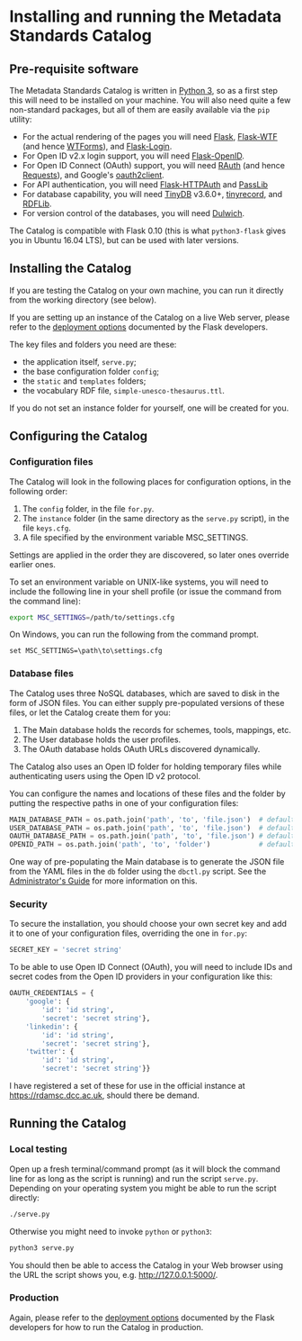 # Installing and running the Metadata Standards Catalog

## Pre-requisite software

The Metadata Standards Catalog is written in [Python 3], so as a first step
this will need to be installed on your machine. You will also need quite a few
non-standard packages, but all of them are easily available via the `pip`
utility:

  - For the actual rendering of the pages you will need [Flask], [Flask-WTF]
    (and hence [WTForms]), and [Flask-Login].
  - For Open ID v2.x login support, you will need [Flask-OpenID].
  - For Open ID Connect (OAuth) support, you will need [RAuth] (and hence
    [Requests]), and Google's [oauth2client].
  - For API authentication, you will need [Flask-HTTPAuth] and [PassLib]
  - For database capability, you will need [TinyDB] v3.6.0+, [tinyrecord],
    and [RDFLib].
  - For version control of the databases, you will need [Dulwich].

[Python 3]: https://www.python.org/
[Flask]: http://flask.pocoo.org/
[Flask-WTF]: https://flask-wtf.readthedocs.io/
[WTForms]: https://wtforms.readthedocs.io/
[Flask-Login]: https://flask-login.readthedocs.io/
[Flask-OpenID]: https://pythonhosted.org/Flask-OpenID/
[RAuth]: https://rauth.readthedocs.io/
[Requests]: http://docs.python-requests.org/
[oauth2client]: https://developers.google.com/api-client-library/python/guide/aaa_oauth
[Flask-HTTPAuth]: https://flask-httpauth.readthedocs.io/
[PassLib]: https://passlib.readthedocs.io/
[TinyDB]: http://tinydb.readthedocs.io/
[tinyrecord]: https://github.com/eugene-eeo/tinyrecord
[RDFLib]: http://rdflib.readthedocs.io/
[Dulwich]: https://www.dulwich.io/

The Catalog is compatible with Flask 0.10 (this is what `python3-flask` gives
you in Ubuntu 16.04 LTS), but can be used with later versions.

## Installing the Catalog

If you are testing the Catalog on your own machine, you can run it directly
from the working directory (see below).

If you are setting up an instance of the Catalog on a live Web server, please
refer to the [deployment options] documented by the Flask developers.

[deployment options]: http://flask.pocoo.org/docs/0.12/deploying/

The key files and folders you need are these:

  - the application itself, `serve.py`;
  - the base configuration folder `config`;
  - the `static` and `templates` folders;
  - the vocabulary RDF file, `simple-unesco-thesaurus.ttl`.

If you do not set an instance folder for yourself, one will be created for you.

## Configuring the Catalog

### Configuration files

The Catalog will look in the following places for configuration options, in the
following order:

 1. The `config` folder, in the file `for.py`.
 2. The `instance` folder (in the same directory as the `serve.py` script), in
    the file `keys.cfg`.
 3. A file specified by the environment variable MSC_SETTINGS.

Settings are applied in the order they are discovered, so later ones override
earlier ones.

To set an environment variable on UNIX-like systems, you will need to include
the following line in your shell profile (or issue the command from the
command line):

 ```bash
 export MSC_SETTINGS=/path/to/settings.cfg
 ```

On Windows, you can run the following from the command prompt.

 ```batchfile
 set MSC_SETTINGS=\path\to\settings.cfg
 ```

### Database files

The Catalog uses three NoSQL databases, which are saved to disk in the form of
JSON files. You can either supply pre-populated versions of these files, or let
the Catalog create them for you:

 1. The Main database holds the records for schemes, tools, mappings, etc.
 2. The User database holds the user profiles.
 3. The OAuth database holds OAuth URLs discovered dynamically.

The Catalog also uses an Open ID folder for holding temporary files while
authenticating users using the Open ID v2 protocol.

You can configure the names and locations of these files and the folder by
putting the respective paths in one of your configuration files:

```python
MAIN_DATABASE_PATH = os.path.join('path', 'to', 'file.json')  # default: instance/data/db.json
USER_DATABASE_PATH = os.path.join('path', 'to', 'file.json')  # default: instance/data/users.json
OAUTH_DATABASE_PATH = os.path.join('path', 'to', 'file.json') # default: instance/oauth-urls.json
OPENID_PATH = os.path.join('path', 'to', 'folder')            # default: instance/open-id
```

One way of pre-populating the Main database is to generate the JSON file from
the YAML files in the `db` folder using the `dbctl.py` script. See the
[Administrator's Guide] for more information on this.

[Administrator's Guide]: ADMINISTRATION.md

### Security

To secure the installation, you should choose your own secret key and add it
to one of your configuration files, overriding the one in `for.py`:

```python
SECRET_KEY = 'secret string'
```

To be able to use Open ID Connect (OAuth), you will need to include IDs and
secret codes from the Open ID providers in your configuration like this:

```python
OAUTH_CREDENTIALS = {
    'google': {
        'id': 'id string',
        'secret': 'secret string'},
    'linkedin': {
        'id': 'id string',
        'secret': 'secret string'},
    'twitter': {
        'id': 'id string',
        'secret': 'secret string'}}
```

I have registered a set of these for use in the official instance at
<https://rdamsc.dcc.ac.uk>, should there be demand.

## Running the Catalog

### Local testing

Open up a fresh terminal/command prompt (as it will block the command line for
as long as the script is running) and run the script `serve.py`. Depending on
your operating system you might be able to run the script directly:

```bash
./serve.py
```

Otherwise you might need to invoke `python` or `python3`:

```bash
python3 serve.py
```

You should then be able to access the Catalog in your Web browser using the URL
the script shows you, e.g. <http://127.0.0.1:5000/>.

### Production

Again, please refer to the [deployment options] documented by the Flask
developers for how to run the Catalog in production.
